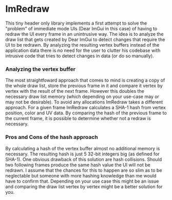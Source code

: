 ImRedraw
=====
This tiny header only library implements a first attempt to solve the "problem" of immediate mode UIs (Dear ImGui in this case) of having to redraw the UI every frame in an unintrusive way.
The idea is to analyze the draw list that gets created by Dear ImGui to detect changes that require the UI to be redrawn.
By analyzing the resulting vertex buffers instead of the application data there is no need for the user to clutter his codebase with intrusive code that tries to detect changes in data (or do so manually).

### Analyzing the vertex buffer
The most straightfoward approach that comes to mind is creating a copy of the whole draw list, store the previous frame in it and compare it vertex by vertex with the result of the next frame. However this doubles the necessary draw list memory (which depending on your use-case may or may not be desirable). To avoid any allocations ImRedraw takes a different approach.
For a given frame ImRedraw calculates a SHA-1 hash from vertex position, color and UV data. By comparing the hash of the previous frame to the current frame, it is possible to determine whether not a redraw is necessary.

### Pros and Cons of the hash approach
By calculating a hash of the vertex buffer almost no additional memory is necessary. The resulting hash is just 5 32-bit integers big (as defined for SHA-1).
One obvious drawback of this solution are hash collisions. Should two following frames produce the same hash value the UI will not be redrawn. I assume that the chances for this to happen are so slim as to be neglectable but someone with more hashing knowledge than me would have to confirm that. Depending on your use case this might be an issue and comparing the draw list vertex by vertex might be a better solution for you.